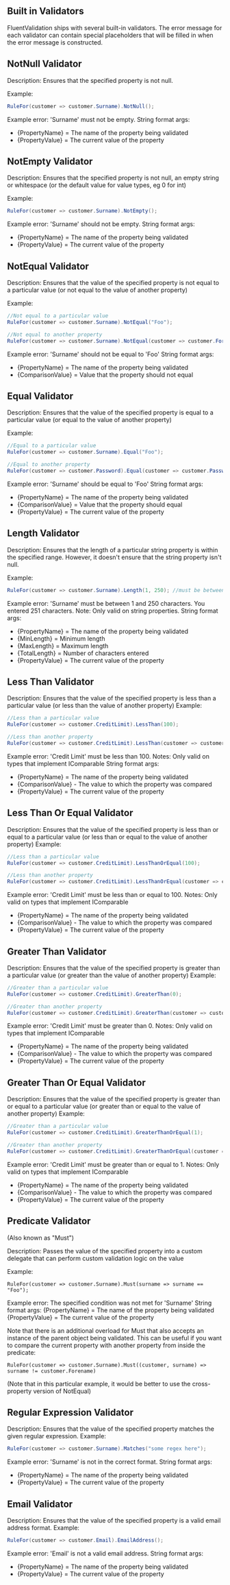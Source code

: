## Built in Validators

FluentValidation ships with several built-in validators. The error message for each validator can contain special placeholders that will be filled in when the error message is constructed.

## NotNull Validator
Description: Ensures that the specified property is not null. 

Example:
```csharp
RuleFor(customer => customer.Surname).NotNull();
```
Example error: 'Surname' must not be empty.
String format args:
* {PropertyName} = The name of the property being validated
* {PropertyValue} = The current value of the property

## NotEmpty Validator
Description: Ensures that the specified property is not null, an empty string or whitespace (or the default value for value types, eg 0 for int)

Example:
```csharp
RuleFor(customer => customer.Surname).NotEmpty();
```
Example error: 'Surname' should not be empty.
String format args:
* {PropertyName} = The name of the property being validated
* {PropertyValue} = The current value of the property

## NotEqual Validator

Description: Ensures that the value of the specified property is not equal to a particular value (or not equal to the value of another property)

Example:
```csharp
//Not equal to a particular value
RuleFor(customer => customer.Surname).NotEqual("Foo");

//Not equal to another property
RuleFor(customer => customer.Surname).NotEqual(customer => customer.Forename);
```
Example error: 'Surname' should not be equal to 'Foo'
String format args: 
* {PropertyName} = The name of the property being validated
* {ComparisonValue} = Value that the property should not equal

## Equal Validator
Description: Ensures that the value of the specified property is equal to a particular value (or equal to the value of another property)

Example:
```csharp
//Equal to a particular value
RuleFor(customer => customer.Surname).Equal("Foo");

//Equal to another property
RuleFor(customer => customer.Password).Equal(customer => customer.PasswordConfirmation);
```
Example error: 'Surname' should be equal to 'Foo'
String format args: 
* {PropertyName} = The name of the property being validated
* {ComparisonValue} = Value that the property should equal
* {PropertyValue} = The current value of the property

## Length Validator
Description: Ensures that the length of a particular string property is within the specified range. However, it doesn't ensure that the string property isn't null.

Example:
```csharp
RuleFor(customer => customer.Surname).Length(1, 250); //must be between 1 and 250 chars (inclusive)
```
Example error: 'Surname' must be between 1 and 250 characters. You entered 251 characters.
Note: Only valid on string properties.
String format args: 
* {PropertyName} = The name of the property being validated
* {MinLength} = Minimum length
* {MaxLength} = Maximum length
* {TotalLength} = Number of characters entered
* {PropertyValue} = The current value of the property

## Less Than Validator
Description: Ensures that the value of the specified property is less than a particular value (or less than the value of another property) 
Example:
```csharp
//Less than a particular value
RuleFor(customer => customer.CreditLimit).LessThan(100);

//Less than another property
RuleFor(customer => customer.CreditLimit).LessThan(customer => customer.MaxCreditLimit);
```
Example error: 'Credit Limit' must be less than 100.
Notes: Only valid on types that implement IComparable<T>
String format args: 
* {PropertyName} = The name of the property being validated
* {ComparisonValue} - The value to which the property was compared
* {PropertyValue} = The current value of the property

## Less Than Or Equal Validator
Description: Ensures that the value of the specified property is less than or equal to a particular value (or less than or equal to the value of another property) 
Example:
```csharp
//Less than a particular value
RuleFor(customer => customer.CreditLimit).LessThanOrEqual(100);

//Less than another property
RuleFor(customer => customer.CreditLimit).LessThanOrEqual(customer => customer.MaxCreditLimit);
```
Example error: 'Credit Limit' must be less than or equal to 100.
Notes: Only valid on types that implement IComparable<T>
* {PropertyName} = The name of the property being validated
* {ComparisonValue} - The value to which the property was compared
* {PropertyValue} = The current value of the property

## Greater Than Validator
Description: Ensures that the value of the specified property is greater than a particular value (or greater than the value of another property) 
Example:
```csharp
//Greater than a particular value
RuleFor(customer => customer.CreditLimit).GreaterThan(0);

//Greater than another property
RuleFor(customer => customer.CreditLimit).GreaterThan(customer => customer.MinimumCreditLimit);
```
Example error: 'Credit Limit' must be greater than 0.
Notes: Only valid on types that implement IComparable<T>
* {PropertyName} = The name of the property being validated
* {ComparisonValue} - The value to which the property was compared
* {PropertyValue} = The current value of the property

## Greater Than Or Equal Validator
Description: Ensures that the value of the specified property is greater than or equal to a particular value (or greater than or equal to the value of another property) 
Example:
```csharp
//Greater than a particular value
RuleFor(customer => customer.CreditLimit).GreaterThanOrEqual(1);

//Greater than another property
RuleFor(customer => customer.CreditLimit).GreaterThanOrEqual(customer => customer.MinimumCreditLimit);
```
Example error: 'Credit Limit' must be greater than or equal to 1.
Notes: Only valid on types that implement IComparable<T>
* {PropertyName} = The name of the property being validated
* {ComparisonValue} - The value to which the property was compared
* {PropertyValue} = The current value of the property

## Predicate Validator
(Also known as "Must")

Description: Passes the value of the specified property into a custom delegate that can perform custom validation logic on the value

Example:
```
RuleFor(customer => customer.Surname).Must(surname => surname == "Foo");
```

Example error: The specified condition was not met for 'Surname' 
String format args:
{PropertyName} = The name of the property being validated
{PropertyValue} = The current value of the property

Note that there is an additional overload for Must that also accepts an instance of the parent object being validated. This can be useful if you want to compare the current property with another property from inside the predicate:

```
RuleFor(customer => customer.Surname).Must((customer, surname) => surname != customer.Forename)
```

(Note that in this particular example, it would be better to use the cross-property version of NotEqual)

## Regular Expression Validator
Description: Ensures that the value of the specified property matches the given regular expression. 
Example:
```csharp
RuleFor(customer => customer.Surname).Matches("some regex here");
```
Example error: 'Surname' is not in the correct format.
String format args: 
* {PropertyName} = The name of the property being validated
* {PropertyValue} = The current value of the property

## Email Validator
Description: Ensures that the value of the specified property is a valid email address format. 
Example:
```csharp
RuleFor(customer => customer.Email).EmailAddress();
```
Example error: 'Email' is not a valid email address.
String format args: 
* {PropertyName} = The name of the property being validated
* {PropertyValue} = The current value of the property
